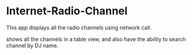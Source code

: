 # Internet-Radio-Channel
This app displays all the radio channels using network call.

shows all the channels in a table view, and also have the ability to search channel by DJ name.
